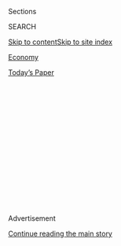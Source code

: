 <div id="app">

<div>

<div>

<div>

<div class="NYTAppHideMasthead css-1q2w90k e1suatyy0">

<div class="section css-ui9rw0 e1suatyy2">

<div class="css-eph4ug er09x8g0">

<div class="css-6n7j50">

</div>

<span class="css-1dv1kvn">Sections</span>

<div class="css-10488qs">

<span class="css-1dv1kvn">SEARCH</span>

</div>

[Skip to content](#site-content)[Skip to site
index](#site-index)

</div>

<div id="masthead-section-label" class="css-1wr3we4 eaxe0e00">

[Economy](https://www.nytimes3xbfgragh.onion/section/business/economy)

</div>

<div class="css-10698na e1huz5gh0">

</div>

</div>

<div id="masthead-bar-one" class="section hasLinks css-15hmgas e1csuq9d3">

<div class="css-uqyvli e1csuq9d0">

</div>

<div class="css-1uqjmks e1csuq9d1">

</div>

<div class="css-9e9ivx">

[](https://myaccount.nytimes3xbfgragh.onion/auth/login?response_type=cookie&client_id=vi)

</div>

<div class="css-1bvtpon e1csuq9d2">

[Today’s
Paper](https://www.nytimes3xbfgragh.onion/section/todayspaper)

</div>

</div>

</div>

</div>

<div data-aria-hidden="false">

<div id="site-content" data-role="main">

<div>

<div class="css-1aor85t" style="opacity:0.000000001;z-index:-1;visibility:hidden">

<div class="css-1hqnpie">

<div class="css-epjblv">

<span class="css-17xtcya">[Economy](/section/business/economy)</span><span class="css-x15j1o">|</span><span class="css-fwqvlz">TikTok,
Trump and an Impulse to Act as C.E.O. to Corporate
America</span>

</div>

<div class="css-k008qs">

<div class="css-1iwv8en">

<span class="css-18z7m18"></span>

<div>

</div>

</div>

<span class="css-1n6z4y">https://nyti.ms/2Deypss</span>

<div class="css-1705lsu">

<div class="css-4xjgmj">

<div class="css-4skfbu" data-role="toolbar" data-aria-label="Social Media Share buttons, Save button, and Comments Panel with current comment count" data-testid="share-tools">

  - 
  - 
  - 
  - 
    
    <div class="css-6n7j50">
    
    </div>

  - 
  - 

</div>

</div>

</div>

</div>

</div>

</div>

<div id="NYT_TOP_BANNER_REGION" class="css-13pd83m">

</div>

<div id="top-wrapper" class="css-1sy8kpn">

<div id="top-slug" class="css-l9onyx">

Advertisement

</div>

[Continue reading the main
story](#after-top)

<div class="ad top-wrapper" style="text-align:center;height:100%;display:block;min-height:250px">

<div id="top" class="place-ad" data-position="top" data-size-key="top">

</div>

</div>

<div id="after-top">

</div>

</div>

<div>

<div id="sponsor-wrapper" class="css-1hyfx7x">

<div id="sponsor-slug" class="css-19vbshk">

Supported by

</div>

[Continue reading the main
story](#after-sponsor)

<div id="sponsor" class="ad sponsor-wrapper" style="text-align:center;height:100%;display:block">

</div>

<div id="after-sponsor">

</div>

</div>

<div class="css-186x18t">

</div>

<div class="css-1vkm6nb ehdk2mb0">

# TikTok, Trump and an Impulse to Act as C.E.O. to Corporate America

</div>

The president’s interventions in company dealings based on his own
instincts are a departure from the arm’s-length approach of predecessors
of either party.

<div class="css-79elbk" data-testid="photoviewer-wrapper">

<div class="css-z3e15g" data-testid="photoviewer-wrapper-hidden">

</div>

<div class="css-1a48zt4 ehw59r15" data-testid="photoviewer-children">

![<span class="css-16f3y1r e13ogyst0" data-aria-hidden="true">President
Trump has repeatedly inserted himself into corporate decision-making in
ways that predecessors would have
avoided. </span><span class="css-cnj6d5 e1z0qqy90" itemprop="copyrightHolder"><span class="css-1ly73wi e1tej78p0">Credit...</span><span><span>Anna
Moneymaker for The New York
Times</span></span></span>](https://static01.graylady3jvrrxbe.onion/images/2020/08/03/business/03DC-Trump-CEO-01/merlin_175268121_b5368dd6-a785-47e2-b64d-e6e4863de9b0-articleLarge.jpg?quality=75&auto=webp&disable=upscale)

</div>

</div>

<div class="css-18e8msd">

<div class="css-pdw9fk epjyd6m0">

<div class="css-1txwxcy ey68jwv0" data-aria-hidden="true">

[![Ana
Swanson](https://static01.graylady3jvrrxbe.onion/images/2018/12/10/multimedia/author-ana-swanson/author-ana-swanson-thumbLarge.png
"Ana Swanson")](https://www.nytimes3xbfgragh.onion/by/ana-swanson)[![Michael
D.
Shear](https://static01.graylady3jvrrxbe.onion/images/2018/06/13/multimedia/author-michael-d-shear/author-michael-d-shear-thumbLarge-v2.png
"Michael D. Shear")](https://www.nytimes3xbfgragh.onion/by/michael-d-shear)

</div>

<div class="css-1baulvz">

By [<span class="css-1baulvz" itemprop="name">Ana
Swanson</span>](https://www.nytimes3xbfgragh.onion/by/ana-swanson) and
[<span class="css-1baulvz last-byline" itemprop="name">Michael D.
Shear</span>](https://www.nytimes3xbfgragh.onion/by/michael-d-shear)

</div>

</div>

  - 
    
    <div class="css-ld3wwf e16638kd2">
    
    Aug. 3,
    2020
    
    </div>

  - 
    
    <div class="css-4xjgmj">
    
    <div class="css-d8bdto" data-role="toolbar" data-aria-label="Social Media Share buttons, Save button, and Comments Panel with current comment count" data-testid="share-tools">
    
      - 
      - 
      - 
      - 
        
        <div class="css-6n7j50">
        
        </div>
    
      - 
      - 
    
    </div>
    
    </div>

</div>

<div class="css-mdjrty">

[阅读简体中文版](https://cn.nytimes3xbfgragh.onion/business/20200804/trump-tiktok-china-business/ "Read in Simplified Chinese")[閱讀繁體中文版](https://cn.nytimes3xbfgragh.onion/business/20200804/trump-tiktok-china-business/zh-hant/ "Read in Traditional Chinese")

</div>

</div>

<div class="section meteredContent css-1r7ky0e" name="articleBody" itemprop="articleBody">

<div class="css-1fanzo5 StoryBodyCompanionColumn">

<div class="css-53u6y8">

WASHINGTON — President Trump campaigned on a promise to run the economy
like his business empire. And for almost four years, he has unabashedly
wielded the power of the presidency to insert himself into corporate
affairs, helping some companies and punishing others in line with his
instincts and inclinations.

The latest target of his attention is TikTok, the Chinese-owned social
media app under scrutiny for potentially providing the Chinese
government with access to American user data. After threatening on
Friday to ban the app from the United States, Mr. Trump [reversed
course](https://www.nytimes3xbfgragh.onion/2020/08/03/technology/trump-tiktok-microsoft.html),
saying he would allow TikTok to keep operating if it were sold to an
American owner.

At the White House on Monday, Mr. Trump said that TikTok would be shut
down in the United States on Sept. 15 unless Microsoft or another “very
American” company purchased it, and that he had told Microsoft’s chief
executive in a call over the weekend to “go ahead” with the acquisition.

He also argued that the United States should receive money in return for
letting the deal happen, without explaining how that would work. “A very
substantial portion of that price is going to have to come into the
Treasury of the United States, because we’re making it possible for this
deal to happen,” he said.

</div>

</div>

<div class="css-1fanzo5 StoryBodyCompanionColumn">

<div class="css-53u6y8">

Given the national security concerns, Mr. Trump had the right to sign
off on a plan to mitigate any risks TikTok posed. But the events
followed a pattern that Mr. Trump set early on in his presidency, in
which some of the world’s most powerful companies have found themselves
at his whims.

Daniel Price, a former economics adviser to President George W. Bush,
said Mr. Trump’s reversal on TikTok was “just another example of the
president’s undisciplined and impulsive decision-making style, so
bewildering to friend and foe alike.”

“China presents serious security and economic challenges,” Mr. Price
said. “But Trump’s erratic oscillation from adoration to demonization
has certainly harmed U.S. business interests, and actually diminished
our ability to influence China or rally allies to assist in that
effort.”

Unlike his predecessors, Mr. Trump has frequently waded in to berate or
praise executives and try to influence their operations. He attacked
Carrier and General Motors over plant-closing decisions, badgered Boeing
to lower prices and used Chinese companies as bargaining chips in
negotiations with Beijing.

While past Republican administrations disapproved of government
intervention in the market, Mr. Trump has had no qualms about taking a
heavier hand, favoring industrial policy and [a more managed approach to
trade](https://www.nytimes3xbfgragh.onion/2019/12/17/business/trump-trade-deals-free-markets.html).

</div>

</div>

<div class="css-1fanzo5 StoryBodyCompanionColumn">

<div class="css-53u6y8">

And when a company’s fate is at stake because of government actions — as
when the Clinton administration filed an antitrust case against
Microsoft, saying it threatened innovation in the nascent internet —
presidents have usually kept their involvement at arm’s length to avoid
charges of political interference.

Mr. Trump has not. He has particularly taken aim at multinational
companies that he says have made fools of past American policymakers.

He signaled his approach even as a candidate. When United Technologies
decided to close its Carrier subsidiary’s plant in Indianapolis in 2016
and move furnace production to Mexico, Mr. Trump seized on the incident,
asserting that only he could get companies to stop moving jobs abroad.
He threatened to hit Carrier furnaces from Mexico with 35 percent
tariffs and promised to call the company’s executives. In the end, he
predicted, they would capitulate.

As it turned out, saving jobs wasn’t as easy as he promised. In exchange
for $7 million in tax breaks, Carrier kept the plant open and invested
$16 million in new equipment. But barely half of the 1,350 blue-collar
workers in Indianapolis kept their jobs.

Other corporate leaders have felt the heat. Just weeks after his
election, Mr. Trump strong-armed Boeing into lowering the price of a new
Air Force One, declaring that the plane’s costs were “out of control”
and signaling that he would upend yearslong negotiations.

“[Cancel
order\!](https://www.nytimes3xbfgragh.onion/2016/12/06/us/politics/trump-air-force-one-boeing.html)”
he tweeted.

Since then, Mr. Trump has singled out several companies for
confrontation, driven in some cases by personal pique.

He has repeatedly attacked what he calls the “Amazon Washington Post”
and Jeff Bezos, the Amazon founder who also owns the newspaper. He has
said his yearslong assault on the Postal Service is based on his belief
that the government does not charge Amazon enough to ship its packages.

</div>

</div>

<div class="css-1fanzo5 StoryBodyCompanionColumn">

<div class="css-53u6y8">

Mr. Trump’s antipathy toward many news organizations has led him to
repeatedly threaten to interfere with media companies’ operations. He
twice urged regulators to examine taking away the “license” from NBC,
though it was unclear what license he was referring to. He declared as a
candidate that he would not approve AT\&T’s acquisition of Time Warner
because the company owned CNN, a network he frequently accuses of
treating him unfairly, and the Justice Department [later
sued](https://www.nytimes3xbfgragh.onion/2017/11/20/business/dealbook/att-time-warner-merger.html)
unsuccessfully to block the deal.

He has also lashed out at companies and their executives for perceived
failures in responding to his desires. After Kenneth C. Frazier, the
chief executive of Merck Pharmaceuticals, [resigned from a presidential
advisory
council](https://www.nytimes3xbfgragh.onion/2017/08/14/business/merck-trump-ceos.html)
over Mr. Trump’s handling of violent white nationalist protests in
Charlottesville, Va., the president took after him on Twitter for
“RIPOFF DRUG PRICES.”

Mr. Trump denounced General Motors for closing a car factory in
Lordstown, Ohio, and three other plants in the United States, and
attacked its chief executive, Mary T. Barra, by name. Later, with the
onset of the coronavirus crisis, Mr. Trump criticized Ms. Barra for what
he said was the company’s failure to make good on a promise to help make
ventilators.

“Always a mess with Mary B,” he wrote on Twitter.

“He’s been doing this from the outset, using his power to try to
influence corporate deals,” said Richard W. Painter, a professor at the
University of Minnesota Law School. “Being president is not the art of
the deal. He’s not in a boardroom. He’s in the White House.”

But Mr. Trump’s efforts to dictate corporate decisions have been
inconsistent, making it harder for executives to anticipate White House
demands or reactions.

As he found himself on the defensive this spring in his handling of the
coronavirus pandemic, Mr. Trump resisted calls to use the Defense
Production Act to pressure industries to make more masks and medical
supplies, saying that such a move would be akin to [“nationalizing our
business”](https://www.nytimes3xbfgragh.onion/2020/03/31/us/politics/coronavirus-defense-production-act.html)
and that the government [“was not a shipping
clerk.”](https://www.nytimes3xbfgragh.onion/2020/03/20/us/politics/trump-coronavirus-supplies.html)

And even with China, which many in Washington have accused of gaming
America’s free-market system by stealing intellectual property and
cheating on trade rules, Mr. Trump has not always intervened to take a
tougher line.

</div>

</div>

<div class="css-1fanzo5 StoryBodyCompanionColumn">

<div class="css-53u6y8">

In 2018, he [lifted tough sanctions against the Chinese
telecommunications firm
ZTE](https://www.nytimes3xbfgragh.onion/2018/06/07/business/us-china-zte-deal.html),
over the objections of Republican lawmakers and his own national
security advisers, in an attempt to win China’s help in negotiating with
North Korea. He has alternated between condemning another Chinese
technology giant, Huawei, as a grave security threat and [holding off on
acting against
it](https://www.nytimes3xbfgragh.onion/2019/11/15/business/us-reprieve-huawei.html)
in hopes of securing a trade deal.

</div>

</div>

<div class="css-79elbk" data-testid="photoviewer-wrapper">

<div class="css-z3e15g" data-testid="photoviewer-wrapper-hidden">

</div>

<div class="css-1a48zt4 ehw59r15" data-testid="photoviewer-children">

![<span class="css-16f3y1r e13ogyst0" data-aria-hidden="true">In 2018,
Mr. Trump lifted tough sanctions against the Chinese telecommunications
firm ZTE, against the advice of advisers and Republican lawmakers, to
help win China’s support on other
matters.</span><span class="css-cnj6d5 e1z0qqy90" itemprop="copyrightHolder"><span class="css-1ly73wi e1tej78p0">Credit...</span><span>Toni
Albir/EPA, via
Shutterstock</span></span>](https://static01.graylady3jvrrxbe.onion/images/2020/08/03/business/03DC-Trump-CEO-03/merlin_151294254_bd86d497-a4ca-4bf6-95c3-03dacca5a733-articleLarge.jpg?quality=75&auto=webp&disable=upscale)

</div>

</div>

<div class="css-1fanzo5 StoryBodyCompanionColumn">

<div class="css-53u6y8">

The president’s back-and-forth on TikTok offers a new illustration of
how he has made national security decisions by impulse.

A national security panel, called the Committee on Foreign Investment in
the United States, recommended to the president last week that TikTok
sell its assets to an American company to curtail China’s potential
influence in the United States, and [Microsoft had stepped
forward](https://www.nytimes3xbfgragh.onion/2020/07/31/technology/tiktok-microsoft.html)
as a potential buyer.

But several China hawks in the Trump administration, including the White
House trade adviser Peter Navarro, argued against the sale, seeing the
moment as an opportunity to take more sweeping action against TikTok and
other Chinese-run internet services.

Mr. Trump took Mr. Navarro’s side on Friday, saying that he did not
favor a sale of TikTok and that he planned to ban the app. But after [a
series of
calls](https://www.nytimes3xbfgragh.onion/2020/08/02/business/economy/trump-tiktok-china-national-security.html),
including ones from Senator Lindsey Graham, Republican of South
Carolina, and Satya Nadella, the chief executive of Microsoft, Mr. Trump
appeared to change his mind.

Several of Mr. Trump’s aides had warned that a ban could prompt an
intense legal battle, as well as hurt the president’s popularity with
younger Americans. TikTok has said it is used by 100 million Americans.

</div>

</div>

<div class="css-1fanzo5 StoryBodyCompanionColumn">

<div class="css-53u6y8">

Mr. Trump appeared to object to TikTok’s sale in part because it would
funnel money back to China. Speaking to reporters on Monday, the
president argued that the United States should also receive money in
return for permitting the deal to happen, because Microsoft would not
have the right to make the acquisition “unless we give it to them.”

Explaining his views to reporters, Mr. Trump drew a parallel to his days
in real estate development.

“It’s a little bit like the landlord-tenant,” the president said.
“Without a lease, the tenant has nothing. So they pay what’s called
key money.”

“The United States should be reimbursed, or should be paid a substantial
amount of money,” Mr. Trump said, “because without the United States,
they don’t have anything.”

Neal E. Boudette contributed reporting from Ann Arbor, Mich., Mike Isaac
from San Francisco and Nelson D. Schwartz from New York.

</div>

</div>

<div>

</div>

</div>

<div>

</div>

<div>

</div>

<div>

</div>

<div>

<div id="bottom-wrapper" class="css-1ede5it">

<div id="bottom-slug" class="css-l9onyx">

Advertisement

</div>

[Continue reading the main
story](#after-bottom)

<div id="bottom" class="ad bottom-wrapper" style="text-align:center;height:100%;display:block;min-height:90px">

</div>

<div id="after-bottom">

</div>

</div>

</div>

</div>

</div>

## Site Index

<div>

</div>

## Site Information Navigation

  - [© <span>2020</span> <span>The New York Times
    Company</span>](https://help.nytimes3xbfgragh.onion/hc/en-us/articles/115014792127-Copyright-notice)

<!-- end list -->

  - [NYTCo](https://www.nytco.com/)
  - [Contact
    Us](https://help.nytimes3xbfgragh.onion/hc/en-us/articles/115015385887-Contact-Us)
  - [Work with us](https://www.nytco.com/careers/)
  - [Advertise](https://nytmediakit.com/)
  - [T Brand Studio](http://www.tbrandstudio.com/)
  - [Your Ad
    Choices](https://www.nytimes3xbfgragh.onion/privacy/cookie-policy#how-do-i-manage-trackers)
  - [Privacy](https://www.nytimes3xbfgragh.onion/privacy)
  - [Terms of
    Service](https://help.nytimes3xbfgragh.onion/hc/en-us/articles/115014893428-Terms-of-service)
  - [Terms of
    Sale](https://help.nytimes3xbfgragh.onion/hc/en-us/articles/115014893968-Terms-of-sale)
  - [Site
    Map](https://spiderbites.nytimes3xbfgragh.onion)
  - [Help](https://help.nytimes3xbfgragh.onion/hc/en-us)
  - [Subscriptions](https://www.nytimes3xbfgragh.onion/subscription?campaignId=37WXW)

</div>

</div>

</div>

</div>
